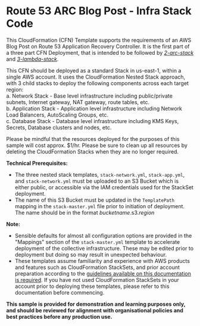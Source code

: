 # Route 53 ARC Blog Post - Infra Stack Code

This CloudFormation (CFN) Template supports the requirements of an AWS Blog Post on Route 53 Application Recovery Controller.  It is the first part of a three part CFN Deployment, that is intended to be followed by *[2-arc-stack](https://github.com/harshawsharma/sandpit/tree/master/arc-blog/single-region/2-arc-stack)* and *[3-lambda-stack](https://github.com/harshawsharma/sandpit/tree/master/arc-blog/single-region/3-lambda-stack)*.  

This CFN should be deployed as a standard Stack in us-east-1, within a single AWS account.  It uses the CloudFormation Nested Stack approach, with 3 child stacks to deploy the following components across each target region:  
a. Network Stack - Base level infrastructure including public/private subnets, Internet gateway, NAT gateway, route tables, etc.  
b. Application Stack - Application level infrastructure including Network Load Balancers, AutoScaling Groups, etc.  
c. Database Stack - Database level infrastructure including KMS Keys, Secrets, Database clusters and nodes, etc.  

Please be mindful that the resources deployed for the purposes of this sample will cost approx. $1/hr.  Please be sure to clean up all resources by deleting the CloudFormation Stacks when they are no longer required.

**Technical Prerequisites:**
* The three nested stack templates, `stack-network.yml`, `stack-app.yml`, and `stack-network.yml` must be uploaded to an S3 Bucket which is either public, or accessible via the IAM credentials used for the StackSet deployment.
* The name of this S3 Bucket must be updated in the `TemplatePath` mapping in the `stack-master.yml` file prior to initiation of deployment.  The name should be in the format _bucketname_.s3._region_

**Note:**
* Sensible defaults for almost all configuration options are provided in the "Mappings" section of the `stack-master.yml` template to accelerate deployment of the collective infrastructure. These may be edited prior to deployment but doing so may result in unexpected behaviour.
* These templates assume familiarity and experience with AWS products and features such as CloudFormation StackSets, and prior account preparation according to the [guidelines available on this documentation is required](https://docs.aws.amazon.com/AWSCloudFormation/latest/UserGuide/stacksets-prereqs-self-managed.html).  If you have not used CloudFormation StackSets in your account prior to deploying these templates, please refer to this documentation before commencing.

**This sample is provided for demonstration and learning purposes only, and should be reviewed for alignment with organisational policies and best practices before any production use.**
